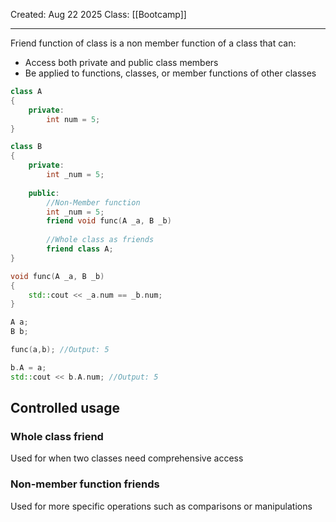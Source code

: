 Created: Aug 22 2025
Class: [[Bootcamp]] 
- - -

Friend function of class is a non member function of a class that can:
- Access both private and public class members
- Be applied to functions, classes, or member functions of other classes

```cpp
class A
{
	private:
		int num = 5;
}

class B
{
	private:
		int _num = 5;
		
	public:
		//Non-Member function
		int _num = 5;
		friend void func(A _a, B _b)
		
		//Whole class as friends
		friend class A;
}

void func(A _a, B _b)
{
	std::cout << _a.num == _b.num;
}

A a;
B b;

func(a,b); //Output: 5

b.A = a;
std::cout << b.A.num; //Output: 5

```

## Controlled usage
### Whole class friend
Used for when two classes need comprehensive access

### Non-member function friends
Used for more specific operations such as comparisons or manipulations